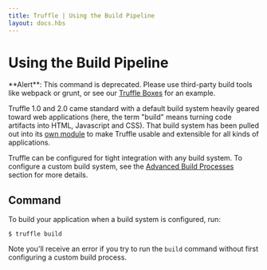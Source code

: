 ```yaml
---
title: Truffle | Using the Build Pipeline
layout: docs.hbs
---
```

# Using the Build Pipeline

<p class="alert alert-warning">
**Alert**: This command is deprecated. Please use third-party build tools like webpack or grunt, or see our <a href="/boxes">Truffle Boxes</a> for an example.
</p>

Truffle 1.0 and 2.0 came standard with a default build system heavily geared toward web applications (here, the term "build" means turning code artifacts into HTML, Javascript and CSS). That build system has been pulled out into its [own module](https://github.com/trufflesuite/truffle-default-builder/tree/master) to make Truffle usable and extensible for all kinds of applications.

Truffle can be configured for tight integration with any build system. To configure a custom build system, see the [Advanced Build Processes](/docs/advanced/build_processes) section for more details.

## Command

To build your application when a build system is configured, run:

```shell
$ truffle build
```

Note you'll receive an error if you try to run the `build` command without first configuring a custom build process.
